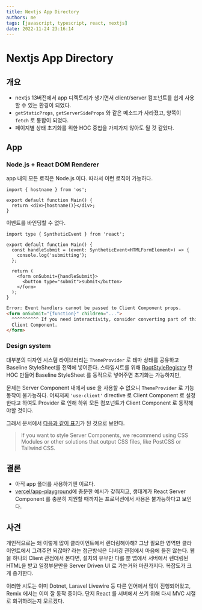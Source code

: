 ```yaml
---
title: Nextjs App Directory
authors: me
tags: [javascript, typescript, react, nextjs]
date: 2022-11-24 23:16:14
---
```


# Nextjs App Directory

## 개요

- nextjs 13버전에서 app 디렉토리가 생기면서 client/server 컴포넌트를 쉽게 사용할 수 있는 환경이 되었다.
- `getStaticProps`, `getServerSideProps` 와 같은 메소드가 사라졌고, 양쪽이 `fetch` 로 통합이 되었다.
- 페이지별 상태 초기화를 위한 HOC 중첩을 가져가지 않아도 될 것 같았다.

## App

### Node.js + React DOM Renderer

app 내의 모든 로직은 Node.js 이다. 따라서 이런 로직이 가능하다.

```tsx title="app/page.tsx"
import { hostname } from 'os';

export default function Main() {
  return <div>{hostname()}</div>;
}
```

이벤트를 바인딩할 수 없다.

```tsx title="app/page.tsx"
import type { SyntheticEvent } from 'react';

export default function Main() {
  const handleSubmit = (event: SyntheticEvent<HTMLFormElement>) => {
    console.log('submitting');
  };

  return (
    <form onSubmit={handleSubmit}>
      <button type="submit">submit</button>
    </form>
  );
}
```

```html
Error: Event handlers cannot be passed to Client Component props.
<form onSubmit="{function}" children="...">
  ^^^^^^^^^^ If you need interactivity, consider converting part of this to a
  Client Component.
</form>
```

### Design system

대부분의 디자인 시스템 라이브러리는 `ThemeProvider` 로 테마 상태를 공유하고 Baseline StyleSheet를 전역에 넣어준다.
스타일시트를 위해 [RootStyleRegistry](https://beta.nextjs.org/docs/styling/css-in-js#styled-components) 란 HOC 만들어 Baseline StyleSheet 를 동적으로 넣어주면 초기화는 가능하지만,

문제는 Server Component 내에서 use 을 사용할 수 없으니 `ThemeProvider` 로 기능동작이 불가능하다.
어찌저찌 `'use-client'` directive 로 Client Component 로 설정한다고 하여도 Provider 로 인해 하위 모든 컴포넌트가 Client Component 로 동작해야할 것이다.

그래서 문서에서 [다음과 같이 표기](https://beta.nextjs.org/docs/styling/css-in-js#configuring-css-in-js-in-app)가 된 것으로 보인다.

> If you want to style Server Components, we recommend using CSS Modules or other solutions that output CSS files, like PostCSS or Tailwind CSS.

## 결론

- 아직 app 폴더를 사용하기엔 이르다.
- [vercel/app-playground](https://github.com/vercel/app-playground)에 충분한 예시가 갖춰지고, 생태계가 React Server Component 를 충분히 지원할 때까지는 프로덕션에서 사용은 불가능하다고 보인다.

## 사견

개인적으로는 왜 이렇게 많이 클라이언트에서 렌더링해야해? 그냥 필요한 영역만 클라이언트에서 그려주면 되잖아? 라는 접근방식은 디버깅 관점에서 마음에 들진 않는다. 웹을 하나의 Client 관점에서 본다면, 설치의 유무만 다를 뿐 앱에서 서버에서 렌더링된 HTML을 받고 일정부분만을 Server Driven UI 로 가는거와 마찬가지다. 복잡도가 크게 증가한다.

이러한 시도는 이미 Dotnet, Laravel Livewire 등 다른 언어에서 많이 진행되어왔고, Remix 에서는 이미 잘 동작 중이다.
단지 React 를 서버에서 쓰기 위해 다시 MVC 시절로 회귀하려는지 모르겠다.
